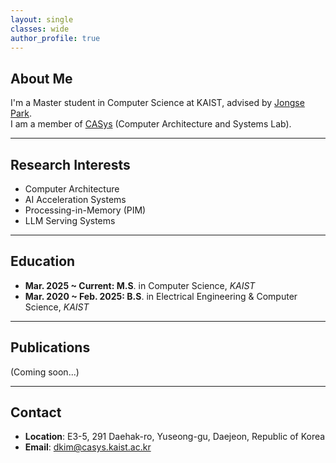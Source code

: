 ```yaml
---
layout: single
classes: wide
author_profile: true
---
```


## About Me
I'm a Master student in Computer Science at KAIST, advised by [Jongse Park](https://jongse-park.github.io/).  
I am a member of [CASys](http://casys.kaist.ac.kr/) (Computer Architecture and Systems Lab).

---

## Research Interests
- Computer Architecture  
- AI Acceleration Systems  
- Processing-in-Memory (PIM)  
- LLM Serving Systems  

---
<!--
## Experience
**Engineering Intern** 

**Research Intern**

---
-->

## Education
- **Mar. 2025 ~ Current: M.S**. in Computer Science, *KAIST*  
- **Mar. 2020 ~ Feb. 2025: B.S**. in Electrical Engineering & Computer Science, *KAIST*  

---

## Publications
(Coming soon...)  

---

## Contact
- **Location**: E3-5, 291 Daehak-ro, Yuseong-gu, Daejeon, Republic of Korea
- **Email**: [dkim@casys.kaist.ac.kr](mailto:dkim@casys.kaist.ac.kr)